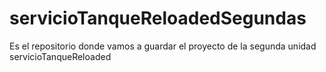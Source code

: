 # servicioTanqueReloadedSegundas
Es el repositorio donde vamos a guardar el proyecto de la segunda unidad servicioTanqueReloaded
